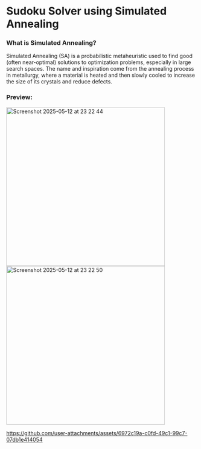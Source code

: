 # Sudoku Solver using Simulated Annealing

### What is Simulated Annealing?
Simulated Annealing (SA) is a probabilistic metaheuristic used to find good (often near-optimal) solutions to optimization problems, especially in large search spaces. The name and inspiration come from the annealing process in metallurgy, where a material is heated and then slowly cooled to increase the size of its crystals and reduce defects.
### Preview:

<img width="420" alt="Screenshot 2025-05-12 at 23 22 44" src="https://github.com/user-attachments/assets/6e4da353-0696-4dce-b982-ea021a2d2981" />
<img width="420" alt="Screenshot 2025-05-12 at 23 22 50" src="https://github.com/user-attachments/assets/d1cc79e7-f41a-44e0-9c66-e28b5f0fb75f" />

https://github.com/user-attachments/assets/6972c19a-c0fd-49c1-99c7-07db1e414054
